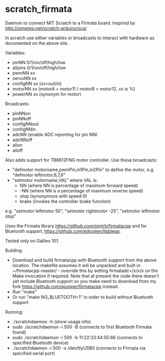 # scratch_firmata
Daemon to connect MIT Scratch to a Firmata board.  Inspired by http://simplesi.net/scratch-arduino/sca/

In scratch use either variables or broadcasts to interact with hardware as documented on the above site.

Variables:
 * pinNN 0/1/on/off/high/low
 * allpins 0/1/on/off/high/low
 * pwmNN xx
 * servoNN xx
 * configNN xx (xx=out/in)
 * motorNN xx (motorA = motor11 / motorB = motor12, xx is %)
 * powerNN xx (synonym for motor)

Broadcasts:
 * pinNNon
 * pinNNoff
 * configNNout
 * configNNin
 * adcNN (enable ADC reporting for pin NN)
 * adcNNoff
 * allon
 * alloff

Also adds support for TB6612FNG motor controller.  Use these broadcasts:
 * "defmotor motorname,pwmPin,in1Pin,in2Pin" to define the motor, e.g. "defmotor leftmotor,6,7,8"
 * "setmotor motorname,VAL" where VAL is:
	* NN (where NN is percentage of maximum forward speed)
	* -NN (where NN is a percentage of maximum reverse speed)
	* stop (synonymous with speed 0)
	* brake (invokes the controller brake function)

e.g. "setmotor leftmotor 50", "setmotor rightmotor -25", "setmotor leftmotor stop"

Uses the Firmata library https://github.com/simlrh/firmatacpp and for Bluetooth support, https://github.com/edrosten/libblepp.

Tested only on Galileo 101.

Building:
 * Download and build firmatacpp with Bluetooth support from the above location.  The makefile assumes it will be unpacked and built in ~/firmatacpp-master/ - override this by setting firmatadir=/x/x/x on the Make invocation if required.  Note that at present the code there doesn't yet include Bluetooth support so you make need to download from my fork https://github.com/ajuniper/firmatacpp instead.
 * Run "make"
 * Or run "make NO_BLUETOOTH=1" in order to build without Bluetooth support

Running:
 * ./scratchdaemon -h (show usage info)
 * sudo ./scratchdaemon -i 500 -B (connects to first Bluetooth Firmata found)
 * sudo ./scratchdaemon -i 500 -b 11:22:33:44:55:66 (connects to specified Bluetooth device)
 * ./scratchdaemon -i 500 -s /dev/ttyUSB0 (connects to Firmata via specified serial port)


